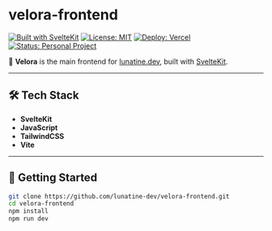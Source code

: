 # velora-frontend

[![Built with SvelteKit](https://img.shields.io/badge/built%20with-SvelteKit-ff3e00?style=flat&logo=svelte&logoColor=white)](https://kit.svelte.dev)
[![License: MIT](https://img.shields.io/badge/license-MIT-7c5df8?style=flat)](./LICENSE)
[![Deploy: Vercel](https://img.shields.io/badge/deploy-Vercel-000?style=flat&logo=vercel)](https://vercel.com)
[![Status: Personal Project](https://img.shields.io/badge/status-personal-18c5d9?style=flat)](https://lunatine.dev)

🌌 **Velora** is the main frontend for [lunatine.dev](https://lunatine.dev), built with [SvelteKit](https://kit.svelte.dev).

---

## 🛠️ Tech Stack

-   **SvelteKit**
-   **JavaScript**
-   **TailwindCSS**
-   **Vite**

---

## 🚀 Getting Started

```bash
git clone https://github.com/lunatine-dev/velora-frontend.git
cd velora-frontend
npm install
npm run dev
```

